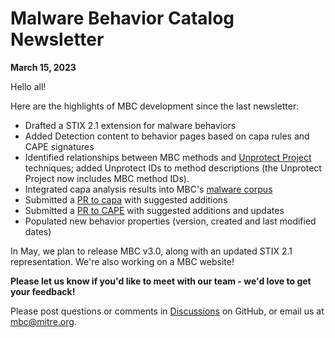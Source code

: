 # <a name="faq"></a>Malware Behavior Catalog Newsletter # 
**March 15, 2023**

Hello all!

Here are the highlights of MBC development since the last newsletter:

* Drafted a STIX 2.1 extension for malware behaviors
* Added Detection content to behavior pages based on capa rules and CAPE signatures
* Identified relationships between MBC methods and [Unprotect Project](https://www.unprotect.it/) techniques; added Unprotect IDs to method descriptions (the Unprotect Project now includes MBC method IDs).
* Integrated capa analysis results into MBC's [malware corpus](../xample-malware/README.md)
* Submitted a [PR to capa](https://github.com/mandiant/capa-rules/pull/674) with suggested additions
* Submitted a [PR to CAPE](https://github.com/CAPESandbox/community/pull/344) with suggested additions and updates
* Populated new behavior properties (version, created and last modified dates)

In May, we plan to release MBC v3.0, along with an updated STIX 2.1 representation. We're also working on a MBC website!

**Please let us know if you'd like to meet with our team - we'd love to get your feedback!**

Please post questions or comments in [Discussions](https://github.com/MBCProject/mbc-markdown/discussions) on GitHub, or email us at mbc@mitre.org. 

